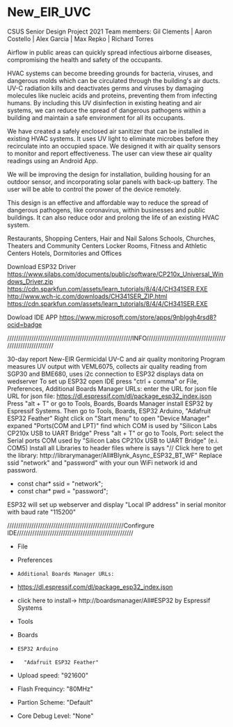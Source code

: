 # New_EIR_UVC

CSUS Senior Design Project 2021
Team members: Gil Clements | Aaron Costello | Alex Garcia | Max Repko | Richard Torres

Airflow in public areas can quickly spread infectious airborne diseases, compromising the health and safety of the occupants.

HVAC systems can become breeding grounds for bacteria, viruses, and dangerous molds which can be circulated through the building's air ducts. UV-C radiation kills and deactivates germs and viruses by damaging molecules like nucleic acids and proteins, preventing them from infecting humans. By including this UV disinfection in existing heating and air systems, we can reduce the spread of dangerous pathogens within a building and maintain a safe environment for all its occupants. 

We have created a safely enclosed air sanitizer that can be installed in existing HVAC systems. It uses UV light to eliminate microbes before they recirculate into an occupied space. We designed it with air quality sensors to monitor and report effectiveness. The user can view these air quality readings using an Android App. 

We will be improving the design for installation, building housing for an outdoor sensor, and incorporating solar panels with back-up battery. The user will be able to control the power of the device remotely.

This design is an effective and affordable way to reduce the spread of dangerous pathogens, like coronavirus, within businesses and public buildings. It can also reduce odor and prolong the life of an existing HVAC system.

Restaurants, Shopping Centers, Hair and Nail Salons 
Schools, Churches,  Theaters and Community Centers 
Locker Rooms, Fitness and Athletic Centers 
Hotels, Dormitories and Offices  

Download ESP32 Driver
https://www.silabs.com/documents/public/software/CP210x_Universal_Windows_Driver.zip
https://cdn.sparkfun.com/assets/learn_tutorials/8/4/4/CH341SER.EXE
http://www.wch-ic.com/downloads/CH341SER_ZIP.html
https://cdn.sparkfun.com/assets/learn_tutorials/8/4/4/CH341SER.EXE

Dowload IDE APP
https://www.microsoft.com/store/apps/9nblggh4rsd8?ocid=badge

/////////////////////////////////////////////////////////INFO/////////////////////////////////////////////////////////

30-day report New-EIR Germicidal UV-C and air quality monitoring
Program measures UV output with VEML6075, collects air quality reading from SGP30 and BME680, uses i2c connection to ESP32 displays data on wedserver
To set up ESP32 open IDE press "ctrl + comma" or File, Preferences, Additional Boards Manager URLs: enter the URL for json file
  URL for json file:  https://dl.espressif.com/dl/package_esp32_index.json
Press "alt + T" or go to Tools, Boards, Boards Manager install ESP32 by Espressif Systems. Then go to Tools, Boards, ESP32 Arduino, "Adafruit ESP32 Feather"
Right click on "Start menu" to open "Device Manager" expaned "Ports(COM and LPT)" find which COM is used by "Silicon Labs CP210x USB to UART Bridge"
Press "alt + T" or go to Tools, Port: select the Serial ports COM used by "Silicon Labs CP210x USB to UART Bridge" (e.i. COM5)
Install all Libraries to header files where is says "// Click here to get the library: http://librarymanager/All#Blynk_Async_ESP32_BT_WF"
Replace ssid "network" and "password" with your oun WiFi network id and password.

* const char* ssid = "network";
* const char* pwd  = "password";

ESP32 will set up webserver and display "Local IP address" in serial monitor with baud rate "115200"

/////////////////////////////////////////////////////Confirgure IDE/////////////////////////////////////////////////////

 * File
 *   Preferences
 *     Additional Boards Manager URLs: 
 * https://dl.espressif.com/dl/package_esp32_index.json
 * click here to install-> http://boardsmanager/All#ESP32 by Espressif Systems

 * Tools
 *   Boards
 *     ESP32 Arduino
 *       "Adafruit ESP32 Feather"
 * Upload speed: "921600"
 * Flash Frequincy: "80MHz"
 * Partion Scheme: "Default"
 * Core Debug Level: "None"

